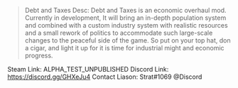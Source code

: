 > Debt and Taxes
Desc: Debt and Taxes is an economic overhaul mod. Currently in development, It will bring an in-depth population system and combined with a custom industry system with realistic resources and a small rework of politics to accommodate such large-scale changes to the peaceful side of the game. So put on your top hat, don a cigar, and light it up for it is time for industrial might and economic progress. 

Steam Link: ALPHA_TEST_UNPUBLISHED
Discord Link: https://discord.gg/GHXeJu4
Contact Liason: Strat#1069 @Discord